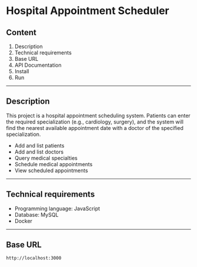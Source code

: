 # **Hospital Appointment Scheduler**

## Content

1. Description
2. Technical requirements
3. Base URL
4. API Documentation
5. Install
6. Run

---

## Description

This project is a hospital appointment scheduling system. Patients can enter the required specialization (e.g., cardiology, surgery), and the system will find the nearest available appointment date with a doctor of the specified specialization.

- Add and list patients
- Add and list doctors
- Query medical specialties
- Schedule medical appointments
- View scheduled appointments

---

## Technical requirements

- Programming language: JavaScript
- Database: MySQL
- Docker

---

## Base URL

`http://localhost:3000`


